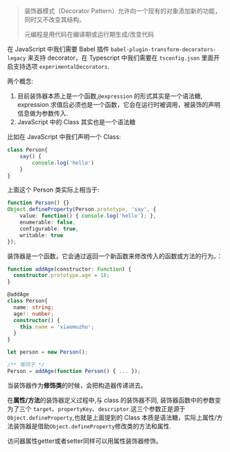 > 装饰器模式（Decorator Pattern）允许向一个现有的对象添加新的功能，同时又不改变其结构。
>
> 元编程是用代码在编译期或运行期生成/改变代码

在 JavaScript 中我们需要 Babel 插件 `babel-plugin-transform-decorators-legacy` 来支持 decorator，在 Typescript 中我们需要在 `tsconfig.json` 里面开启支持选项 `experimentalDecorators`.

两个概念:

1. 目前装饰器本质上是一个函数,`@expression` 的形式其实是一个语法糖, expression 求值后必须也是一个函数，它会在运行时被调用，被装饰的声明信息做为参数传入.
2. JavaScript 中的 Class 其实也是一个语法糖

比如在 JavaScript 中我们声明一个 Class:

```ts
class Person{
    say() {
        console.log('hello')
    }
}
```

上面这个 Person 类实际上相当于:

```ts
function Person() {}
Object.defineProperty(Person.prototype, 'say', {
    value: function() { console.log('hello'); },
    enumerable: false,
    configurable: true,
    writable: true
});
```

装饰器是一个函数，它会通过返回一个新函数来修改传入的函数或方法的行为。：

```ts
function addAge(constructor: Function) {
  constructor.prototype.age = 18;
}

@addAge
class Person{
  name: string;
  age!: number;
  constructor() {
    this.name = 'xiaomuzhu';
  }
}

let person = new Person();

/** 等同于 */
Person = addAge(function Person() { ... });
```

当装饰器作为**修饰类**的时候，会把构造器传递进去。

在**属性/方法**的装饰器定义过程中,与 class 的装饰器不同, 装饰器函数中的参数变为了三个 `target`、`propertyKey`、`descriptor`.这三个参数正是源于`Object.defineProperty`,也就是上面提到的 Class 本质是语法糖，实际上属性/方法装饰器是借助`Object.defineProperty`修改类的方法和属性.

访问器属性getter或者setter同样可以用属性装饰器修饰。


